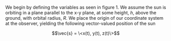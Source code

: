 We begin by defining the variables as seen in figure 1. 
We assume the sun is orbiting in a plane parallel to the x-y plane, at some height, $h$, above the ground, with orbital radius, $R$. We place the origin of our coordinate system at the observer, yielding the following vector-valued position of the sun

$$\vec{s} = \<x(t), y(t), z(t)\>$$